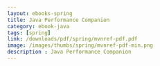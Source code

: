 ```yaml
---
layout: ebooks-spring
title: Java Performance Companion 
category: ebook-java
tags: [spring]
link: /downloads/pdf/spring/mvnref-pdf.pdf 
image: /images/thumbs/spring/mvnref-pdf-min.png
description : Java Performance Companion 
---
```












